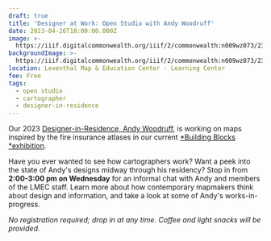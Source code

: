 ```yaml
---
draft: true
title: 'Designer at Work: Open Studio with Andy Woodruff'
date: 2023-04-26T18:00:00.000Z
image: >-
  https://iiif.digitalcommonwealth.org/iiif/2/commonwealth:n009wz073/2345,1864,3443,1697/,1200/0/default.jpg
backgroundImage: >-
  https://iiif.digitalcommonwealth.org/iiif/2/commonwealth:n009wz073/2345,1864,3443,1697/,1200/0/default.jpg
location: Leventhal Map & Education Center - Learning Center
fee: Free
tags:
  - open studio
  - cartographer
  - designer-in-residence
---
```


Our 2023 [Designer-in-Residence, Andy Woodruff](https://www.leventhalmap.org/articles/interview-with-andy-woodruff/), is working on maps inspired by the fire insurance atlases in our current [*Building Blocks *exhibition](https://www.leventhalmap.org/digital-exhibitions/building-blocks/). 

Have you ever wanted to see how cartographers work? Want a peek into the state of Andy's designs midway through his residency? Stop in from **2:00-3:00 pm on Wednesday** for an informal chat with Andy and members of the LMEC staff. Learn more about how contemporary mapmakers think about design and information, and take a look at some of Andy's works-in-progress.

*No registration required; drop in at any time. Coffee and light snacks will be provided.*

